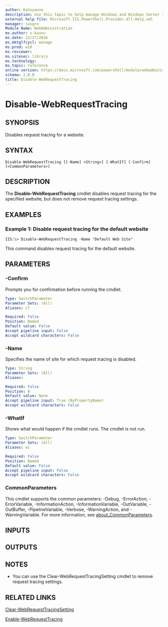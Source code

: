 ```yaml
---
author: Kateyanne
description: Use this topic to help manage Windows and Windows Server technologies with Windows PowerShell.
external help file: Microsoft.IIS.PowerShell.Provider.dll-Help.xml
manager: jasgro
Module Name: WebAdministration
ms.author: v-kaunu
ms.date: 12/27/2016
ms.mktglfcycl: manage
ms.prod: w10
ms.reviewer: 
ms.sitesec: library
ms.technology: 
ms.topic: reference
online version: https://docs.microsoft.com/powershell/module/webadministration/disable-webrequesttracing?view=windowsserver2016-ps&wt.mc_id=ps-gethelp
schema: 2.0.0
title: Disable-WebRequestTracing
---
```


# Disable-WebRequestTracing

## SYNOPSIS
Disables request tracing for a website.

## SYNTAX

```
Disable-WebRequestTracing [[-Name] <String>] [-WhatIf] [-Confirm] [<CommonParameters>]
```

## DESCRIPTION
The **Disable-WebRequestTracing** cmdlet disables request tracing for the specified website, but does not remove request tracing settings.

## EXAMPLES

### Example 1: Disable request tracing for the default website
```
IIS:\> Disable-WebRequestTracing -Name "Default Web Site"
```

This command disables request tracing for the default website.

## PARAMETERS

### -Confirm
Prompts you for confirmation before running the cmdlet.

```yaml
Type: SwitchParameter
Parameter Sets: (All)
Aliases: cf

Required: False
Position: Named
Default value: False
Accept pipeline input: False
Accept wildcard characters: False
```

### -Name
Specifies the name of site for which request tracing is disabled.

```yaml
Type: String
Parameter Sets: (All)
Aliases: 

Required: False
Position: 0
Default value: None
Accept pipeline input: True (ByPropertyName)
Accept wildcard characters: False
```

### -WhatIf
Shows what would happen if the cmdlet runs.
The cmdlet is not run.

```yaml
Type: SwitchParameter
Parameter Sets: (All)
Aliases: wi

Required: False
Position: Named
Default value: False
Accept pipeline input: False
Accept wildcard characters: False
```

### CommonParameters
This cmdlet supports the common parameters: -Debug, -ErrorAction, -ErrorVariable, -InformationAction, -InformationVariable, -OutVariable, -OutBuffer, -PipelineVariable, -Verbose, -WarningAction, and -WarningVariable. For more information, see [about_CommonParameters](https://go.microsoft.com/fwlink/?LinkID=113216).

## INPUTS

## OUTPUTS

## NOTES
* You can use the Clear-WebRequestTracingSetting cmdlet to remove request tracing settings.

## RELATED LINKS

[Clear-WebRequestTracingSetting](./Clear-WebRequestTracingSetting.md)

[Enable-WebRequestTracing](./Enable-WebRequestTracing.md)

